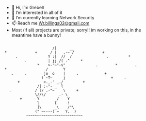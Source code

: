 - 👋 Hi, I’m Grebell
- 👀 I’m interested in all of it
- 🌱 I’m currently learning Network Security
- 📫 Reach me Wr.billings02@gmail.com
- Most (if all) projects are private; sorry!! im working on this, in the meantime have a bunny!
```

                      /|      __
*             +      / |   ,-~ /             +
     .              Y :|  //  /                .         *
         .          | jj /( .^     *
               *    >-"~"-v"              .        *        .
*                  /       Y
   .     .        jo  o    |     .            +
                 ( ~T~     j                     +     .
      +           >._-' _./         +
               /| ;-"~ _  l
  .           / l/ ,-"~    \     +
              \//\/      .- \
       +       Y        /    Y
               l       I     !
               ]\      _\    /"\
              (" ~----( ~   Y.  )
          ~~~~~~~~~~~~~~~~~~~~~~~~~~

```
<!---
Grebell/Grebell is a ✨ special ✨ repository because its `README.md` (this file) appears on your GitHub profile.
You can click the Preview link to take a look at your changes.
--->
